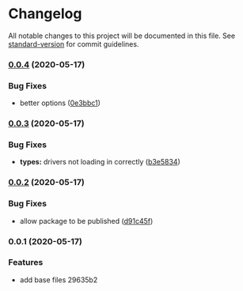 # Changelog

All notable changes to this project will be documented in this file. See [standard-version](https://github.com/conventional-changelog/standard-version) for commit guidelines.

### [0.0.4](https://github.com/scratchdb/database/compare/v0.0.3...v0.0.4) (2020-05-17)


### Bug Fixes

* better options ([0e3bbc1](https://github.com/scratchdb/database/commit/0e3bbc12405e4136551dcf8ed7c6d346ae2894a4))

### [0.0.3](https://github.com/scratchdb/database/compare/v0.0.2...v0.0.3) (2020-05-17)


### Bug Fixes

* **types:** drivers not loading in correctly ([b3e5834](https://github.com/scratchdb/database/commit/b3e583402f3a396c2424d3ca7e5903ac9c495ea6))

### [0.0.2](https://github.com/scratchdb/database/compare/v0.0.1...v0.0.2) (2020-05-17)


### Bug Fixes

* allow package to be published ([d91c45f](https://github.com/scratchdb/database/commit/d91c45ff9f97f454646ca70b37a3875bb44d74c1))

### 0.0.1 (2020-05-17)


### Features

* add base files 29635b2
